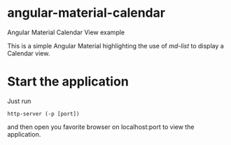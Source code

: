 # angular-material-calendar
Angular Material Calendar View example

This is a simple Angular Material highlighting the use of _md-list_ to display a Calendar view.

# Start the application

Just run 

    http-server (-p [port])

and then open you favorite browser on localhost:port to view the application.
